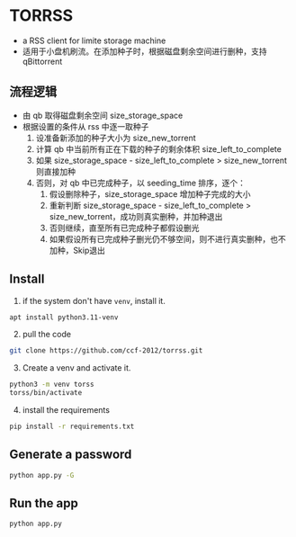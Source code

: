 # TORRSS
* a RSS client for limite storage machine
* 适用于小盘机刷流。在添加种子时，根据磁盘剩余空间进行删种，支持 qBittorrent

## 流程逻辑
* 由 qb 取得磁盘剩余空间 size_storage_space
* 根据设置的条件从 rss 中逐一取种子
  1. 设准备新添加的种子大小为 size_new_torrent
  2. 计算 qb 中当前所有正在下载的种子的剩余体积 size_left_to_complete
  3. 如果 size_storage_space - size_left_to_complete > size_new_torrent 则直接加种
  4. 否则，对 qb 中已完成种子，以 seeding_time 排序，逐个：
     1. 假设删除种子，size_storage_space 增加种子完成的大小
     2. 重新判断 size_storage_space - size_left_to_complete > size_new_torrent，成功则真实删种，并加种退出
     3. 否则继续，直至所有已完成种子都假设删光
     4. 如果假设所有已完成种子删光仍不够空间，则不进行真实删种，也不加种，Skip退出

## Install
1. if the system don't have `venv`, install it.
```sh 
apt install python3.11-venv
```

2. pull the code
```sh
git clone https://github.com/ccf-2012/torrss.git
```


3. Create a venv and activate it.
```sh
python3 -m venv torss
torss/bin/activate
```

4. install the requirements
```sh
pip install -r requirements.txt
```


## Generate a password 
```sh
python app.py -G
```


## Run the app
```sh
python app.py
```

